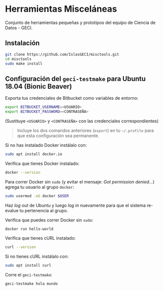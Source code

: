 # Herramientas Misceláneas

Conjunto de herramientas pequeñas y prototipos del equipo de Ciencia de Datos - GECI.

## Instalación

```bash
git clone https://github.com/IslasGECI/misctools.git
cd misctools
sudo make install
```

## Configuración del `geci-testmake` para Ubuntu 18.04 (Bionic Beaver)

Exporta tus credenciales de Bitbucket como variables de entorno:

```bash
export BITBUCKET_USERNAME=<USUARIO>
export BITBUCKET_PASSWORD=<CONTRASEÑA>
```

(Sustituye `<USUARIO>` y `<CONTRASEÑA>` con las credenciales correspondientes)

> Incluye los dos comandos anteriores (`export`) en tu `~/.profile` para que esta configuración sea permanente.

Si no has instalado Docker instálalo con:

```bash
sudo apt install docker.io
```

Verifica que tienes Docker instalado:

```bash
docker --version
```

Para correr Docker sin `sudo` (y evitar el mensaje: _Got permission denied..._) agrega tu usuario al grupo `docker`:

```bash
sudo usermod -aG docker $USER
```

Haz _log out_ de Ubuntu y luego _log in_ nuevamente para que el sistema re-evalue tu pertenencia al grupo.

Verifica que puedes correr Docker sin `sudo`:

```bash
docker run hello-world
```

Verifica que tienes cURL instalado:

```bash
curl --version
```

Si no tienes cURL instálalo con:

```bash
sudo apt install curl
```

Corre el `geci-testmake`:

```bash
geci-testmake hola mundo
```
